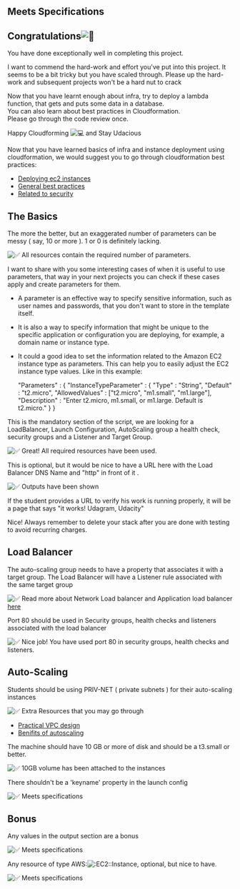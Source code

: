 ## Meets Specifications

## Congratulations![:tada:](https://review.udacity.com/assets/images/emojis/tada.png)

You have done exceptionally well in completing this project.

I want to commend the hard-work and effort you've put into this project. It seems to be a bit tricky but you have scaled through. Please up the hard-work and subsequent projects won't be a hard nut to crack

Now that you have learnt enough about infra, try to deploy a lambda function, that gets and puts some data in a database.  
You can also learn about best practices in Cloudformation.  
Please go through the code review once.

Happy Cloudforming ![:computer:](https://review.udacity.com/assets/images/emojis/computer.png) and Stay Udacious

Now that you have learned basics of infra and instance deployment using cloudformation, we would suggest you to go through cloudformation best practices:

* [Deploying ec2 instances](https://aws.amazon.com/blogs/infrastructure-and-automation/best-practices-for-deploying-ec2-instances-with-aws-cloudformation/)
* [General best practices](https://docs.aws.amazon.com/AWSCloudFormation/latest/UserGuide/best-practices.html)
* [Related to security](https://aws.amazon.com/blogs/devops/aws-cloudformation-security-best-practices/)

## The Basics

The more the better, but an exaggerated number of parameters can be messy ( say, 10 or more ). 1 or 0 is definitely lacking.

![:white_check_mark:](https://review.udacity.com/assets/images/emojis/white_check_mark.png) All resources contain the required number of parameters.

I want to share with you some interesting cases of when it is useful to use parameters, that way in your next projects you can check if these cases apply and create parameters for them.

* A parameter is an effective way to specify sensitive information, such as user names and passwords, that you don't want to store in the template itself.
* It is also a way to specify information that might be unique to the specific application or configuration you are deploying, for example, a domain name or instance type.
* It could a good idea to set the information related to the Amazon EC2 instance type as parameters. This can help you to easily adjust the EC2 instance type values. Like in this example:
    
    "Parameters" : { "InstanceTypeParameter" : { "Type" : "String", "Default" : "t2.micro", "AllowedValues" : ["t2.micro", "m1.small", "m1.large"], "Description" : "Enter t2.micro, m1.small, or m1.large. Default is t2.micro." } } 

This is the mandatory section of the script, we are looking for a LoadBalancer, Launch Configuration, AutoScaling group a health check, security groups and a Listener and Target Group.

![:white_check_mark:](https://review.udacity.com/assets/images/emojis/white_check_mark.png) Great! All required resources have been used.

This is optional, but it would be nice to have a URL here with the Load Balancer DNS Name and "http" in front of it .

![:white_check_mark:](https://review.udacity.com/assets/images/emojis/white_check_mark.png) Outputs have been shown

If the student provides a URL to verify his work is running properly, it will be a page that says "it works! Udagram, Udacity"

Nice! Always remember to delete your stack after you are done with testing to avoid recurring charges.

## Load Balancer

The auto-scaling group needs to have a property that associates it with a target group. The Load Balancer will have a Listener rule associated with the same target group

![:white_check_mark:](https://review.udacity.com/assets/images/emojis/white_check_mark.png) Read more about Network Load balancer and Application load balancer [here](https://medium.com/awesome-cloud/aws-difference-between-application-load-balancer-and-network-load-balancer-cb8b6cd296a4)

Port 80 should be used in Security groups, health checks and listeners associated with the load balancer

![:white_check_mark:](https://review.udacity.com/assets/images/emojis/white_check_mark.png) Nice job! You have used port 80 in security groups, health checks and listeners.

## Auto-Scaling

Students should be using PRIV-NET ( private subnets ) for their auto-scaling instances

![:white_check_mark:](https://review.udacity.com/assets/images/emojis/white_check_mark.png) Extra Resources that you may go through

* [Practical VPC design](https://medium.com/aws-activate-startup-blog/practical-vpc-design-8412e1a18dcc)
* [Benifits of autoscaling](https://docs.aws.amazon.com/autoscaling/ec2/userguide/auto-scaling-benefits.html)

The machine should have 10 GB or more of disk and should be a t3.small or better.

![:white_check_mark:](https://review.udacity.com/assets/images/emojis/white_check_mark.png) 10GB volume has been attached to the instances

There shouldn't be a 'keyname' property in the launch config

![:white_check_mark:](https://review.udacity.com/assets/images/emojis/white_check_mark.png) Meets specifications

## Bonus

Any values in the output section are a bonus

![:white_check_mark:](https://review.udacity.com/assets/images/emojis/white_check_mark.png) Meets specifications

Any resource of type AWS:![:EC2:](https://review.udacity.com/assets/images/emojis/EC2.png):Instance, optional, but nice to have.

![:white_check_mark:](https://review.udacity.com/assets/images/emojis/white_check_mark.png) Meets specifications